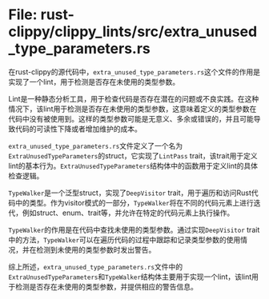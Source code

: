 # File: rust-clippy/clippy_lints/src/extra_unused_type_parameters.rs

在rust-clippy的源代码中，`extra_unused_type_parameters.rs`这个文件的作用是实现了一个lint，用于检测是否存在未使用的类型参数。

Lint是一种静态分析工具，用于检查代码是否存在潜在的问题或不良实践。在这种情况下，该lint用于检测是否存在未使用的类型参数，这意味着定义的类型参数在代码中没有被使用到。这样的类型参数可能是无意义、多余或错误的，并且可能导致代码的可读性下降或者增加维护的成本。

`extra_unused_type_parameters.rs`文件定义了一个名为`ExtraUnusedTypeParameters`的struct，它实现了`LintPass` trait，该trait用于定义lint的基本行为。`ExtraUnusedTypeParameters`结构体中的函数用于定义lint的具体检查逻辑。

`TypeWalker`是一个泛型struct，实现了`DeepVisitor` trait，用于遍历和访问Rust代码中的类型。作为visitor模式的一部分，`TypeWalker`将在不同的代码元素上进行迭代，例如struct、enum、trait等，并允许在特定的代码元素上执行操作。

`TypeWalker`的作用是在代码中查找未使用的类型参数。通过实现`DeepVisitor` trait中的方法，`TypeWalker`可以在遍历代码的过程中跟踪和记录类型参数的使用情况，并在检测到未使用的类型参数时发出警告。

综上所述，`extra_unused_type_parameters.rs`文件中的`ExtraUnusedTypeParameters`和`TypeWalker`结构体主要用于实现一个lint，该lint用于检测是否存在未使用的类型参数，并提供相应的警告信息。

